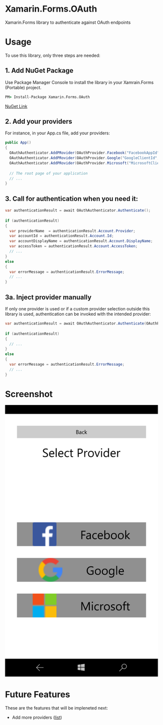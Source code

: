 # Xamarin.Forms.OAuth
Xamarin.Forms library to authenticate against OAuth endpoints


# Usage

To use this library, only three steps are needed:

## 1. Add NuGet Package
Use Package Manager Console to install the library in your Xamrain.Forms (Portable) project.
```bat
PM> Install-Package Xamarin.Forms.OAuth 
```
[NuGet Link](https://www.nuget.org/packages/Xamarin.Forms.OAuth/)

## 2. Add your providers
For instance, in your App.cs file, add your providers:
```cs
public App()
{
  OAuthAuthenticator.AddPRovider(OAuthProvider.Facebook("FacebookAppId"));
  OAuthAuthenticator.AddPRovider(OAuthProvider.Google("GoogleClientId", "RedirectUrlConfiguredInGoogleAppConsole"));
  OAuthAuthenticator.AddPRovider(OAuthProvider.Microsoft("MicrosoftClientId", "RedirectUrlConfiguredInMicrosoftDeveloperApp"));
  
  // The root page of your application
  // ...
}
```

## 3. Call for authentication when you need it:
```cs
var authenticationResult = await OAuthAuthenticator.Authenticate();

if (authenticationResult)
{
  var providerName  = authenticationResult.Account.Provider;
  var accountId = authenticationResult.Account.Id;
  var accountDisplayName = authenticationResult.Account.DisplayName;
  var accessToken = authenticationResult.Account.AccessToken;
  // ...
}
else
{
  var errorMessage = authenticationResult.ErrorMessage;
  // ...
}
```

## 3a. Inject provider manually
If only one provider is used or if a custom provider selection outside this library is used, authentication can be invoked with the intended provider:
```cs
var authenticationResult = await OAuthAuthenticator.Authenticate(OAuthProvider.Facebook("FacebookAppId"));

if (authenticationResult)
{
  // ...
}
else
{
  var errorMessage = authenticationResult.ErrorMessage;
  // ...
}
```

# Screenshot
![alt text](Screenshots/W10MobileScreenshot.png "Windows 10 Mobile")

# Future Features
These are the features that will be impleneted next:
* Add more providers ([list](https://en.wikipedia.org/wiki/List_of_OAuth_providers))
